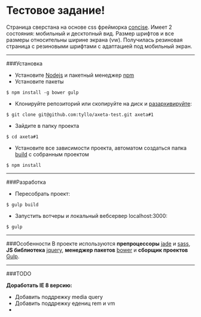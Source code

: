 Тестовое задание!
===================

Страница сверстана на основе css фрейморка [concise](http://concisecss.com). Имеет 2 состояния: мобильный и десктопный вид.
Размер шрифтов и все размеры относительны ширине экрана (vw). Получилась резиновая страница с резиновыми шрифтами  с адаптацией под мобильный экран. 

----------
###Установка

- Установите [Nodejs](https://nodejs.org) и пакетный менеджер [npm](https://www.npmjs.com)
- Установите пакеты
```
$ npm install -g bower gulp
```
- Клонируйте репозиторий или скопируйте на диск и [разархивируйте](https://github.com/tyllo/axeta-test/archive/master.zip):
```
$ git clone git@github.com:tyllo/axeta-test.git axeta#1
```
-  Зайдите в папку проекта
```
$ cd axeta#1
```
- Установите все зависимости проекта,
автоматом создаться папка [build](https://github.com/tyllo/axeta-test/tree/gh-pages) с собранным проектом
```
$ npm install
```

----------
###Разработка

- Пересобрать проект:
```
$ gulp build
```
- Запустить вотчеры и локальный вебсервер localhost:3000:
```
$ gulp
```
----------
###Особенности
В проекте используются **препроцессоры** [jade](http://jade-lang.com) и [sass](http://sass-lang.com), **JS библиотека** [jquery](http://jquery.com), **менеджер пакетов** [bower](http://bower.io) и **сборщик проектов** [Gulp](http://gulpjs.com).

----------
###TODO

**Доработать IE 8 версию:** 
 - Добавить поддрежку media query
 - Добавить поддрежку едениц rem и vm
 - 
